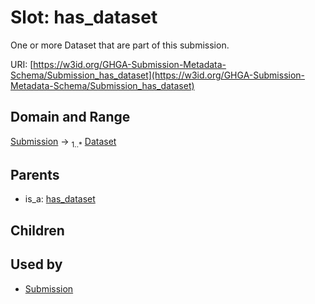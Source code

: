 
# Slot: has_dataset


One or more Dataset that are part of this submission.

URI: [https://w3id.org/GHGA-Submission-Metadata-Schema/Submission_has_dataset](https://w3id.org/GHGA-Submission-Metadata-Schema/Submission_has_dataset)


## Domain and Range

[Submission](Submission.md) &#8594;  <sub>1..\*</sub> [Dataset](Dataset.md)

## Parents

 *  is_a: [has_dataset](has_dataset.md)

## Children


## Used by

 * [Submission](Submission.md)
